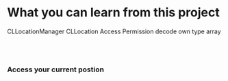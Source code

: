 # What you can learn from this project

CLLocationManager
CLLocation
Access Permission
decode own type array

<br />
<br />

### Access your current postion
